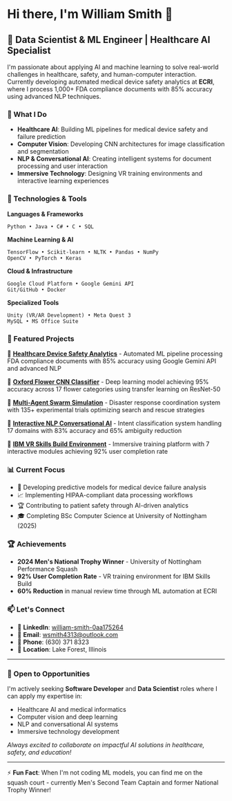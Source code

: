 # Hi there, I'm William Smith 👋

## 🔬 Data Scientist & ML Engineer | Healthcare AI Specialist

I'm passionate about applying AI and machine learning to solve real-world challenges in healthcare, safety, and human-computer interaction. Currently developing automated medical device safety analytics at **ECRI**, where I process 1,000+ FDA compliance documents with 85% accuracy using advanced NLP techniques.

### 🎯 What I Do
- **Healthcare AI**: Building ML pipelines for medical device safety and failure prediction
- **Computer Vision**: Developing CNN architectures for image classification and segmentation
- **NLP & Conversational AI**: Creating intelligent systems for document processing and user interaction
- **Immersive Technology**: Designing VR training environments and interactive learning experiences

### 🔧 Technologies & Tools

**Languages & Frameworks**
```
Python • Java • C# • C • SQL
```

**Machine Learning & AI**
```
TensorFlow • Scikit-learn • NLTK • Pandas • NumPy
OpenCV • PyTorch • Keras
```

**Cloud & Infrastructure**
```
Google Cloud Platform • Google Gemini API
Git/GitHub • Docker
```

**Specialized Tools**
```
Unity (VR/AR Development) • Meta Quest 3
MySQL • MS Office Suite
```

### 🚀 Featured Projects

🏥 **[Healthcare Device Safety Analytics](link-to-repo)** - Automated ML pipeline processing FDA compliance documents with 85% accuracy using Google Gemini API and advanced NLP

🌸 **[Oxford Flower CNN Classifier](link-to-repo)** - Deep learning model achieving 95% accuracy across 17 flower categories using transfer learning on ResNet-50

🤖 **[Multi-Agent Swarm Simulation](link-to-repo)** - Disaster response coordination system with 135+ experimental trials optimizing search and rescue strategies

💬 **[Interactive NLP Conversational AI](link-to-repo)** - Intent classification system handling 17 domains with 83% accuracy and 65% ambiguity reduction

🥽 **[IBM VR Skills Build Environment](link-to-repo)** - Immersive training platform with 7 interactive modules achieving 92% user completion rate

### 📊 Current Focus

- 🔬 Developing predictive models for medical device failure analysis
- 📈 Implementing HIPAA-compliant data processing workflows
- 🏆 Contributing to patient safety through AI-driven analytics
- 🎓 Completing BSc Computer Science at University of Nottingham (2025)

### 🏆 Achievements

- **2024 Men's National Trophy Winner** - University of Nottingham Performance Squash
- **92% User Completion Rate** - VR training environment for IBM Skills Build
- **60% Reduction** in manual review time through ML automation at ECRI

### 📫 Let's Connect

- 💼 **LinkedIn**: [william-smith-0aa175264](https://www.linkedin.com/in/william-smith-0aa175264)
- 📧 **Email**: wsmith4313@outlook.com
- 📱 **Phone**: (630) 371 8323
- 📍 **Location**: Lake Forest, Illinois

---

### 🎯 Open to Opportunities

I'm actively seeking **Software Developer** and **Data Scientist** roles where I can apply my expertise in:
- Healthcare AI and medical informatics
- Computer vision and deep learning
- NLP and conversational AI systems
- Immersive technology development

*Always excited to collaborate on impactful AI solutions in healthcare, safety, and education!*

---
⚡ **Fun Fact**: When I'm not coding ML models, you can find me on the squash court - currently Men's Second Team Captain and former National Trophy Winner!
